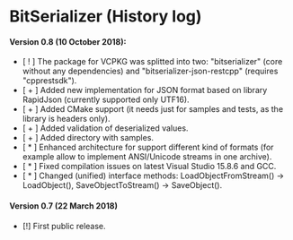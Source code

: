 # BitSerializer (History log)

#### Version 0.8 (10 October 2018):
- [ ! ] The package for VCPKG was splitted into two: "bitserializer" (core without any dependencies) and "bitserializer-json-restcpp" (requires "cpprestsdk").
- [ + ] Added new implementation for JSON format based on library RapidJson (currently supported only UTF16).
- [ + ] Added CMake support (it needs just for samples and tests, as the library is headers only).
- [ + ] Added validation of deserialized values.
- [ + ] Added directory with samples.
- [ \* ] Enhanced architecture for support different kind of formats (for example allow to implement ANSI/Unicode streams in one archive).
- [ \* ] Fixed compilation issues on latest Visual Studio 15.8.6 and GCC.
- [ \* ] Changed (unified) interface methods: LoadObjectFromStream() -> LoadObject(), SaveObjectToStream() -> SaveObject().

#### Version 0.7 (22 March 2018)
- [!] First public release.
